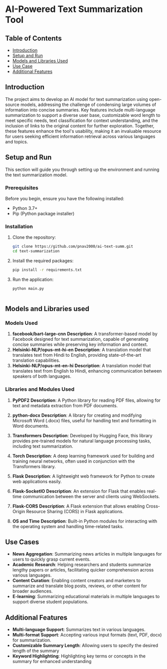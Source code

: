 # AI-Powered Text Summarization Tool

## Table of Contents
- [Introduction](#introduction)
- [Setup and Run](#setup-and-run)
- [Models and Libraries Used](#models-and-libraries-used)
- [Use Case](#use-case)
- [Additional Features](#additional-features)

## Introduction
The project aims to develop an AI model for text summarization using open-source models, addressing the challenge of condensing large volumes of information into concise summaries. Key features include multi-language summarization to support a diverse user base, customizable word length to meet specific needs, text classification for context understanding, and the inclusion of links to the original content for further exploration. Together, these features enhance the tool's usability, making it an invaluable resource for users seeking efficient information retrieval across various languages and topics.

## Setup and Run
This section will guide you through setting up the environment and running the text summarization model.

### Prerequisites

Before you begin, ensure you have the following installed:

- Python 3.7+
- Pip (Python package installer)

### Installation
1. Clone the repository:
   ```bash
   git clone https://github.com/pnav2000/ai-text-summ.git
   cd text-summarization
   
2. Install the required packages:
   ```bash
   pip install -r requirements.txt

3. Run the application:
   ```bash
   python main.py
 

## Models and Libraries used

### Models Used
1. **facebook/bart-large-cnn**
**Description**: A transformer-based model by Facebook designed for text summarization, capable of generating concise summaries while preserving key information and context.
2. **Helsinki-NLP/opus-mt-hi-en**
**Description**: A translation model that translates text from Hindi to English, providing state-of-the-art translation capabilities.
3. **Helsinki-NLP/opus-mt-en-hi**
**Description**: A translation model that translates text from English to Hindi, enhancing communication between speakers of both languages.

### Libraries and Modules Used
1. **PyPDF2**
**Description**: A Python library for reading PDF files, allowing for text and metadata extraction from PDF documents.

2. **python-docx**
**Description**: A library for creating and modifying Microsoft Word (.docx) files, useful for handling text and formatting in Word documents.

3. **Transformers**
**Description**: Developed by Hugging Face, this library provides pre-trained models for natural language processing tasks, including text summarization.

4. **Torch**
**Description**: A deep learning framework used for building and training neural networks, often used in conjunction with the Transformers library.

5. **Flask**
**Description**: A lightweight web framework for Python to create web applications easily.

6. **Flask-SocketIO**
**Description**: An extension for Flask that enables real-time communication between the server and clients using WebSockets.

7. **Flask-CORS**
**Description**: A Flask extension that allows enabling Cross-Origin Resource Sharing (CORS) in Flask applications.

8. **OS and Time**
**Description**: Built-in Python modules for interacting with the operating system and handling time-related tasks.

## Use Cases
- **News Aggregation**: Summarizing news articles in multiple languages for users to quickly grasp current events.
- **Academic Research**: Helping researchers and students summarize lengthy papers or articles, facilitating quicker comprehension across various languages.
- **Content Curation**: Enabling content creators and marketers to summarize and translate blog posts, reviews, or other content for broader audiences.
- **E-learning**: Summarizing educational materials in multiple languages to support diverse student populations.

## Additional Features

- **Multi-language Support**: Summarizes text in various languages.
- **Multi-format Support**: Accepting various input formats (text, PDF, docx) for summarization.
- **Customizable Summary Length**: Allowing users to specify the desired length of the summary
- **Keyword Highlighting**: Highlighting key terms or concepts in the summary for enhanced understanding


